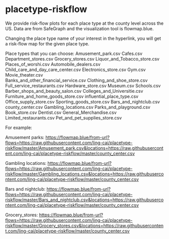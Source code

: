 # placetype-riskflow
We provide risk-flow plots for each place type at the county level across the US.
Data are from SafeGraph and the visualization tool is flowmap.blue.

Changing the place type name of your interest in the hyperlink, you will get a risk-flow map for the given place type.

Place types that you can choose: 
Amusement_park.csv                     Cafes.csv                           Department_stores.csv               Grocery_stores.csv          Liquor_and_Tobacco_store.csv    Places_of_worshi.csv                Automobile_dealers.csv                 Child_care_and_day_care_center.csv  Electronics_store.csv               Gym.csv                     Movie_theater.csv       
Banks_and_other_financial_service.csv  Clothing_and_shoe_store.csv         Full_service_restaurants.csv        Hardware_store.csv          Museum.csv            Schools.csv
Barber_shops_and_beauty_salon.csv      Colleges_and_Universitie.csv        Furniture_and_home_goods_store.csv  influential_place_type.csv  Office_supply_store.csv         Sporting_goods_store.csv
Bars_and_nightclub.csv                 county_center.csv                   Gambling_locations.csv              Parks_and_playground.csv
Book_store.csv                         Dentist.csv                         General_Merchandise.csv             Limited_restaurants.csv     Pet_and_pet_supplies_store.csv


For example:

Amusement parks:
https://flowmap.blue/from-url?flows=https://raw.githubusercontent.com/ling-cai/placetype-riskflow/master/Amusement_park.csv&locations=https://raw.githubusercontent.com/ling-cai/placetype-riskflow/master/county_center.csv

Gambling locations:
https://flowmap.blue/from-url?flows=https://raw.githubusercontent.com/ling-cai/placetype-riskflow/master/Gambling_locations.csv&locations=https://raw.githubusercontent.com/ling-cai/placetype-riskflow/master/county_center.csv

Bars and nightclub:
https://flowmap.blue/from-url?flows=https://raw.githubusercontent.com/ling-cai/placetype-riskflow/master/Bars_and_nightclub.csv&locations=https://raw.githubusercontent.com/ling-cai/placetype-riskflow/master/county_center.csv

Grocery_stores:
https://flowmap.blue/from-url?flows=https://raw.githubusercontent.com/ling-cai/placetype-riskflow/master/Grocery_stores.csv&locations=https://raw.githubusercontent.com/ling-cai/placetype-riskflow/master/county_center.csv
